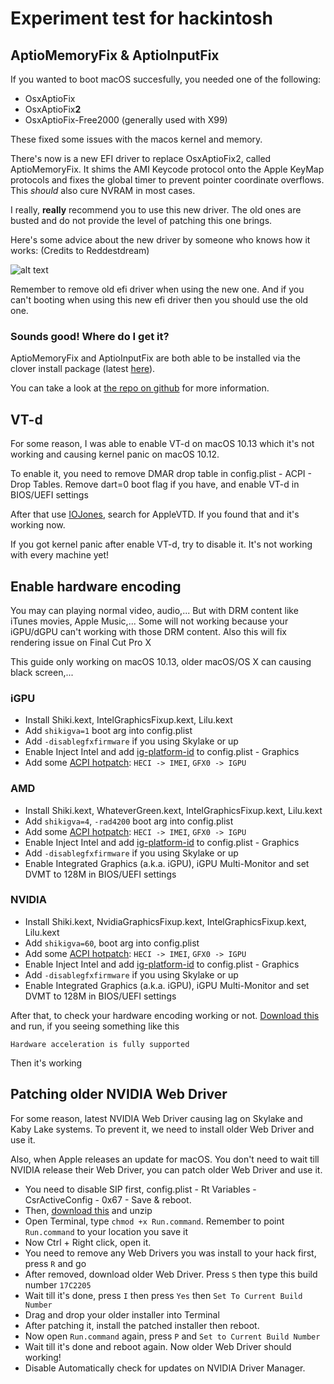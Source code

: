# Experiment test for hackintosh

## AptioMemoryFix & AptioInputFix

If you wanted to boot macOS succesfully, you needed one of the following:

- OsxAptioFix
- OsxAptioFix**2**
- OsxAptioFix-Free2000 (generally used with X99)

These fixed some issues with the macos kernel and memory.

There's now is a new EFI driver to replace OsxAptioFix2, called AptioMemoryFix. It shims the AMI Keycode protocol onto the Apple KeyMap protocols and fixes the global timer to prevent pointer coordinate overflows. This *should* also cure NVRAM in most cases.

I really, **really** recommend you to use this new driver. The old ones are busted and do not provide the level of patching this one brings.

Here's some advice about the new driver by someone who knows how it works: (Credits to Reddestdream)

![alt text](Pictures/The%20new%20hotness.png)

Remember to remove old efi driver when using the new one. And if you can't booting when using this new efi driver then you should use the old one.

### Sounds good! Where do I get it?

AptioMemoryFix and AptioInputFix are both able to be installed via the clover install package (latest [here](https://github.com/Dids/clover-builder/releases/latest)).

You can take a look at [the repo on github](https://github.com/vit9696/AptioFixPkg) for more information.

## VT-d

For some reason, I was able to enable VT-d on macOS 10.13 which it's not working and causing kernel panic on macOS 10.12.

To enable it, you need to remove DMAR drop table in config.plist - ACPI - Drop Tables. Remove dart=0 boot flag if you have, and enable VT-d in BIOS/UEFI settings

After that use [IOJones](https://sourceforge.net/projects/iojones/), search for AppleVTD. If you found that and it's working now.

If you got kernel panic after enable VT-d, try to disable it. It's not working with every machine yet!

## Enable hardware encoding

You may can playing normal video, audio,... But with DRM content like iTunes movies, Apple Music,... Some will not working because your iGPU/dGPU can't working with those DRM content. Also this will fix rendering issue on Final Cut Pro X

This guide only working on macOS 10.13, older macOS/OS X can causing black screen,...

### iGPU

- Install Shiki.kext, IntelGraphicsFixup.kext, Lilu.kext
- Add `shikigva=1` boot arg into config.plist
- Add `-disablegfxfirmware` if you using Skylake or up
- Enable Inject Intel and add [ig-platform-id](ig-platform-id.md) to config.plist - Graphics
- Add some [ACPI hotpatch](https://github.com/piiiggg/Ramblings-of-a-hackintosher-High-Sierra/blob/master/Tips.md#how-to-know-if-you-need-to-hot-patch-dsdt): `HECI -> IMEI`, `GFX0 -> IGPU` 

### AMD

- Install Shiki.kext, WhateverGreen.kext, IntelGraphicsFixup.kext, Lilu.kext
- Add `shikigva=4`, `-rad4200` boot arg into config.plist
- Add some [ACPI hotpatch](https://github.com/piiiggg/Ramblings-of-a-hackintosher-High-Sierra/blob/master/Tips.md#how-to-know-if-you-need-to-hot-patch-dsdt): `HECI -> IMEI`, `GFX0 -> IGPU`
- Enable Inject Intel and add [ig-platform-id](ig-platform-id.md) to config.plist - Graphics
- Add `-disablegfxfirmware` if you using Skylake or up
- Enable Integrated Graphics (a.k.a. iGPU), iGPU Multi-Monitor and set DVMT to 128M in BIOS/UEFI settings

### NVIDIA

- Install Shiki.kext, NvidiaGraphicsFixup.kext, IntelGraphicsFixup.kext, Lilu.kext
- Add `shikigva=60`, boot arg into config.plist
- Add some [ACPI hotpatch](https://github.com/piiiggg/Ramblings-of-a-hackintosher-High-Sierra/blob/master/Tips.md#how-to-know-if-you-need-to-hot-patch-dsdt): `HECI -> IMEI`, `GFX0 -> IGPU`
- Enable Inject Intel and add [ig-platform-id](ig-platform-id.md) to config.plist - Graphics
- Add `-disablegfxfirmware` if you using Skylake or up
- Enable Integrated Graphics (a.k.a. iGPU), iGPU Multi-Monitor and set DVMT to 128M in BIOS/UEFI settings

After that, to check your hardware encoding working or not. [Download this](Stuff/VDADecoderChecker.zip) and run, if you seeing something like this

`Hardware acceleration is fully supported`

Then it's working

## Patching older NVIDIA Web Driver

For some reason, latest NVIDIA Web Driver causing lag on Skylake and Kaby Lake systems. To prevent it, we need to install older Web Driver and use it.

Also, when Apple releases an update for macOS. You don't need to wait till NVIDIA release their Web Driver, you can patch older Web Driver and use it.

- You need to disable SIP first, config.plist - Rt Variables - CsrActiveConfig - 0x67 - Save & reboot.
- Then, [download this](https://github.com/corpnewt/Web-Driver-Toolkit/archive/master.zip) and unzip 
- Open Terminal, type `chmod +x Run.command`. Remember to point `Run.command` to your location you save it
- Now Ctrl + Right click, open it.
- You need to remove any Web Drivers you was install to your hack first, press `R` and go
- After removed, download older Web Driver. Press `S` then type this build number `17C2205` 
- Wait till it's done, press `I` then press `Yes` then `Set To Current Build Number`
- Drag and drop your older installer into Terminal
- After patching it, install the patched installer then reboot. 
- Now open `Run.command` again, press `P` and `Set to Current Build Number`
- Wait till it's done and reboot again. Now older Web Driver should working!
- Disable Automatically check for updates on NVIDIA Driver Manager.



